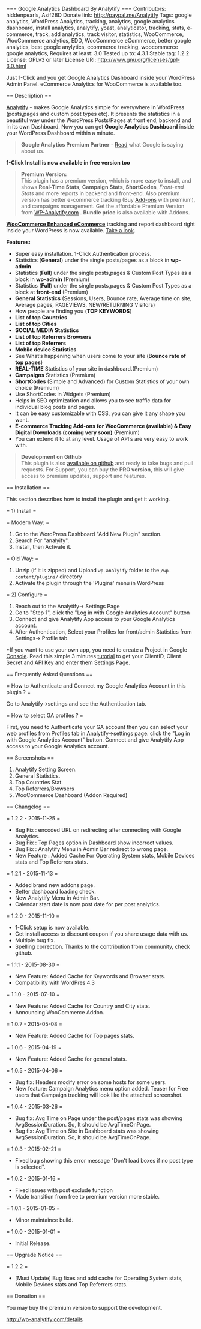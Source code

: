 === Google Analytics Dashboard By Analytify ===
Contributors: hiddenpearls, Asif2BD
Donate link: http://paypal.me/Analytify
Tags: google analytics, WordPress Analytics, tracking,  analytics, google analytics dashboard, install analytics, analytify, yoast, analyticator, tracking, stats, e-commerce, track, add analytics, track visitor, statistics, WooCommerce, WooCommerce analytics, EDD, WooCommerce eCommerce, better google analytics, best google anylytics, ecommerce tracking, woocommerce google analytics,
Requires at least: 3.0
Tested up to: 4.3.1
Stable tag: 1.2.2
License: GPLv3 or later
License URI: http://www.gnu.org/licenses/gpl-3.0.html

Just 1-Click and you get Google Analytics Dashboard inside your WordPress Admin Panel. eCommerce Analytics for WooCommerce is available too.

== Description ==

[Analytify](http://wp-analytify.com/details) - makes Google Analytics simple for everywhere in WordPress (posts,pages and custom post types etc). It presents the statistics in a beautiful way under the WordPress Posts/Pages at front end, backend and in its own Dashboard. Now you can get **Google Analytics Dashboard** inside your WordPress Dashboard within a minute.

> **Google Analytics Premium Partner** - [Read](https://www.google.com/analytics/partners/company/5179388639313920/gadp/5629499534213120/app/5707702298738688/listing/5639274879778816) what Google is saying about us.

**1-Click Install is now available in free version too**

> **Premium Version:**<br>
> This plugin has a premium version, which is more easy to install, and shows **Real-Time Stats**, **Campaign Stats**, **ShortCodes**, *Front-end Stats*  and more reports in backend and front-end. Also premium version has better e-commerce tracking (Buy [Add-ons](http://wp-analytify.com/add-ons/) with premium), and campaigns management. Get the affordable Premium Version from [WP-Analytify.com](http://wp-analytify.com/upgrade-from-free) . **Bundle price** is also available with Addons.


**[WooCommerce Enhanced eCommerce](https://wp-analytify.com/go/WooCommerce)** tracking and report dashboard right inside your WordPress is now available. [Take a look](https://wp-analytify.com/go/WooCommerce).



**Features:**

*  Super easy installation. 1-Click Authentication process.
*  Statistics (**General**) under the single posts/pages as a block in **wp-admin**
*  Statistics (**Full**) under the single posts,pages & Custom Post Types as a block in **wp-admin** (Premium)
*  Statistics (**Full**) under the single posts,pages & Custom Post Types as a block at **front-end** (Premium)
*  **General Statistics** (Sessions, Users, Bounce rate, Average time on site, Average pages, PAGEVIEWS, NEW/RETURNING Visitors)
*  How people are finding you (**TOP KEYWORDS**)
*  **List of top Countries**
*  **List of top Cities**
*  **SOCIAL MEDIA Statistics**
*  **List of top Referrers Browsers**
*  **List of top Referrers**
*  **Mobile device Statistics**
*  See What’s happening when users come to your site (**Bounce rate of top pages**)
*  **REAL-TIME** Statistics of your site in dashboard.(Premium)
*  **Campaigns** Statistics (Premium)
*  **ShortCodes** (Simple and Advanced) for Custom Statistics of your own choice (Premium)
*  Use ShortCodes in Widgets (Premium)
*  Helps in SEO optimization and allows you to see traffic data for individual blog posts and pages.
*  It can be easy customizable with CSS, you can give it any shape you want.
*  **E-commerce Tracking Add-ons for WooCommerce (available) & Easy Digital Downloads (coming very soon)** (Premium)
*  You can extend it to at any level. Usage of API’s are very easy to work with.

> <strong>Development on Github</strong><br>
> This plugin is also [available on github](https://github.com/hiddenpearls/wp-analytify) and ready to take bugs and pull requests. For Support, you can buy the **PRO version**, this will give access to premium updates, support and features.


== Installation ==

This section describes how to install the plugin and get it working.

= 1) Install =

= Modern Way: =
1. Go to the WordPress Dashboard "Add New Plugin" section.
2. Search For "analyify".
3. Install, then Activate it.

= Old Way: =
1. Unzip (if it is zipped) and Upload `wp-analyify` folder to the `/wp-content/plugins/` directory
2. Activate the plugin through the 'Plugins' menu in WordPress

= 2) Configure =
1. Reach out to the Analytify-> Settings Page
2. Go to "Step 1", click the "Log in with Google Analytics Account" button
3. Connect and give Analytify App access to your Google Analytics account.
4. After Authentication, Select your Profiles for front/admin Statistics from Settings-> Profile tab.

*If you want to use your own app, you need to create a Project in Google [Console](https://console.developers.google.com/project). Read this simple 3 minutes [tutorial](http://wp-analytify.com/google-api-tutorial) to get your ClientID, Client Secret and API Key and enter them Settings Page.


== Frequently Asked Questions ==

= How to Authenticate and Connect my Google Analytics Account in this plugin ? =

Go to Analytify->settings and see the Authentication tab.

= How to select GA profiles ? =

First, you need to Authenticate your GA account then you can select your web profiles from Profiles tab in Analytify->settings page. click the "Log in with Google Analytics Account" button. Connect and give Analytify App access to your Google Analytics account.


== Screenshots ==

1. Analytify Setting Screen.
2. General Statistics.
3. Top Countries Stat.
4. Top Referrers/Browsers
5. WooCommerce Dashboard (Addon Required)


== Changelog ==

= 1.2.2 - 2015-11-25 =
* Bug Fix     : encoded URL on redirecting after connecting with Google Analytics.
* Bug Fix     : Top Pages option in Dashboard show incorrect values.
* Bug Fix     : Analytify Menu in Admin Bar redirect to wrong page.
* New Feature : Added Cache For Operating System stats, Mobile Devices stats and Top Referrers stats.

= 1.2.1 - 2015-11-13 =
* Added brand new addons page.
* Better dashboard loading check.
* New Analytify Menu in Admin Bar.
* Calendar start date is now post date for per post analytics.

= 1.2.0 - 2015-11-10 =
* 1-Click setup is now available.
* Get install access to discount coupon if you share usage data with us.
* Multiple bug fix.
* Spelling correction. Thanks to the contribution from community, check github.

= 1.1.1 - 2015-08-30 =
* New Feature: Added Cache for Keywords and Browser stats.
* Compatibility with WordPres 4.3

= 1.1.0 - 2015-07-10 =
* New Feature: Added Cache for Country and City stats.
* Announcing WooCommerce Addon.

= 1.0.7 - 2015-05-08 =
* New Feature: Added Cache for Top pages stats.

= 1.0.6 - 2015-04-19 =
* New Feature: Added Cache for general stats.

= 1.0.5 - 2015-04-06 =
* Bug fix: Headers modify error on some hosts for some users.
* New feature: Campaign Analytics menu option added. Teaser for Free users that Campaign tracking will look like the attached screenshot.

= 1.0.4 - 2015-03-26 =
* Bug fix: Avg Time on Page under the post/pages stats was showing AvgSessionDuration. So, It should be AvgTimeOnPage.
* Bug fix: Avg Time on Site in Dashboard stats was showing AvgSessionDuration. So, It should be AvgTimeOnPage.

= 1.0.3 - 2015-02-21 =
* Fixed bug showing this error message "Don't load boxes if no post type is selected".

= 1.0.2 - 2015-01-16 =
* Fixed issues with post exclude function
* Made transition from free to premium version more stable.

= 1.0.1 - 2015-01-05 =
* Minor maintaince build.

= 1.0.0 - 2015-01-01 =
* Initial Release.



== Upgrade Notice ==

= 1.2.2 =
* [Must Update] Bug fixes and add cache for Operating System stats, Mobile Devices stats and Top Referrers stats.


== Donation ==

You may buy the premium version to support the development.

http://wp-analytify.com/details

